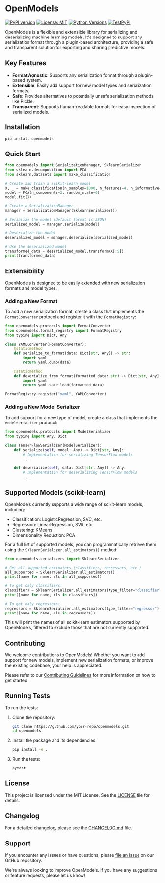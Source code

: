 # OpenModels

[![PyPI version](https://badge.fury.io/py/openmodels.svg)](https://badge.fury.io/py/openmodels)
[![License: MIT](https://img.shields.io/badge/License-MIT-yellow.svg)](https://opensource.org/licenses/MIT)
[![Python Versions](https://img.shields.io/pypi/pyversions/openmodels.svg)](https://pypi.org/project/openmodels/)
[![TestPyPI](https://img.shields.io/endpoint?url=https://SF-Tec.github.io/openmodels/testpypi-badge.json)](https://test.pypi.org/project/openmodels/)

OpenModels is a flexible and extensible library for serializing and deserializing machine learning models. It's designed to support any serialization format through a plugin-based architecture, providing a safe and transparent solution for exporting and sharing predictive models.

## Key Features

- **Format Agnostic**: Supports any serialization format through a plugin-based system.
- **Extensible**: Easily add support for new model types and serialization formats.
- **Safe**: Provides alternatives to potentially unsafe serialization methods like Pickle.
- **Transparent**: Supports human-readable formats for easy inspection of serialized models.

## Installation

```bash
pip install openmodels
```

## Quick Start

```python
from openmodels import SerializationManager, SklearnSerializer
from sklearn.decomposition import PCA
from sklearn.datasets import make_classification

# Create and train a scikit-learn model
X, _ = make_classification(n_samples=1000, n_features=4, n_informative=2, n_redundant=0, random_state=0, shuffle=False)
model = PCA(n_components=2, random_state=0)
model.fit(X)

# Create a SerializationManager
manager = SerializationManager(SklearnSerializer())

# Serialize the model (default format is JSON)
serialized_model = manager.serialize(model)

# Deserialize the model
deserialized_model = manager.deserialize(serialized_model)

# Use the deserialized model
transformed_data = deserialized_model.transform(X[:5])
print(transformed_data)
```

## Extensibility

OpenModels is designed to be easily extended with new serialization formats and model types.

### Adding a New Format

To add a new serialization format, create a class that implements the `FormatConverter` protocol and register it with the `FormatRegistry`:

```python
from openmodels.protocols import FormatConverter
from openmodels.format_registry import FormatRegistry
from typing import Dict, Any

class YAMLConverter(FormatConverter):
    @staticmethod
    def serialize_to_format(data: Dict[str, Any]) -> str:
        import yaml
        return yaml.dump(data)

    @staticmethod
    def deserialize_from_format(formatted_data: str) -> Dict[str, Any]:
        import yaml
        return yaml.safe_load(formatted_data)

FormatRegistry.register("yaml", YAMLConverter)
```

### Adding a New Model Serializer

To add support for a new type of model, create a class that implements the `ModelSerializer` protocol:

```python
from openmodels.protocols import ModelSerializer
from typing import Any, Dict

class TensorFlowSerializer(ModelSerializer):
    def serialize(self, model: Any) -> Dict[str, Any]:
        # Implementation for serializing TensorFlow models
        ...

    def deserialize(self, data: Dict[str, Any]) -> Any:
        # Implementation for deserializing TensorFlow models
        ...
```

## Supported Models (scikit-learn)

OpenModels currently supports a wide range of scikit-learn models, including:

- Classification: LogisticRegression, SVC, etc.
- Regression: LinearRegression, SVR, etc.
- Clustering: KMeans
- Dimensionality Reduction: PCA

For a full list of supported models, you can programmatically retrieve them using the `SklearnSerializer.all_estimators()` method:

```python
from openmodels.serializers import SklearnSerializer

# Get all supported estimators (classifiers, regressors, etc.)
all_supported = SklearnSerializer.all_estimators()
print([name for name, cls in all_supported])

# To get only classifiers:
classifiers = SklearnSerializer.all_estimators(type_filter="classifier")
print([name for name, cls in classifiers])

# To get only regressors:
regressors = SklearnSerializer.all_estimators(type_filter="regressor")
print([name for name, cls in regressors])
```

This will print the names of all scikit-learn estimators supported by OpenModels, filtered to exclude those that are not currently supported.

## Contributing

We welcome contributions to OpenModels! Whether you want to add support for new models, implement new serialization formats, or improve the existing codebase, your help is appreciated.

Please refer to our [Contributing Guidelines](https://github.com/SF-Tec/openmodels/blob/main/CONTRIBUTING.md) for more information on how to get started.

## Running Tests

To run the tests:

1. Clone the repository:

   ```bash
   git clone https://github.com/your-repo/openmodels.git
   cd openmodels
   ```

2. Install the package and its dependencies:

   ```bash
   pip install -e .
   ```

3. Run the tests:
   ```bash
   pytest
   ```

## License

This project is licensed under the MIT License. See the [LICENSE](https://github.com/SF-Tec/openmodels/blob/main/LICENSE) file for details.

## Changelog

For a detailed changelog, please see the [CHANGELOG.md](https://github.com/SF-Tec/openmodels/blob/main/CHANGELOG.md) file.

## Support

If you encounter any issues or have questions, please [file an issue](https://github.com/SF-Tec/openmodels/issues/new) on our GitHub repository.

We're always looking to improve OpenModels. If you have any suggestions or feature requests, please let us know!
